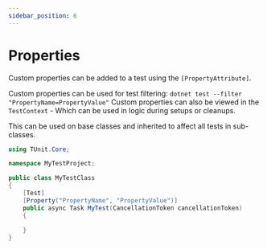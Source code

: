 ```yaml
---
sidebar_position: 6
---
```


# Properties

Custom properties can be added to a test using the `[PropertyAttribute]`.

Custom properties can be used for test filtering: `dotnet test --filter "PropertyName=PropertyValue"`
Custom properties can also be viewed in the `TestContext` - Which can be used in logic during setups or cleanups.

This can be used on base classes and inherited to affect all tests in sub-classes.

```csharp
using TUnit.Core;

namespace MyTestProject;

public class MyTestClass
{
    [Test]
    [Property("PropertyName", "PropertyValue")]
    public async Task MyTest(CancellationToken cancellationToken)
    {
        
    }
}
```